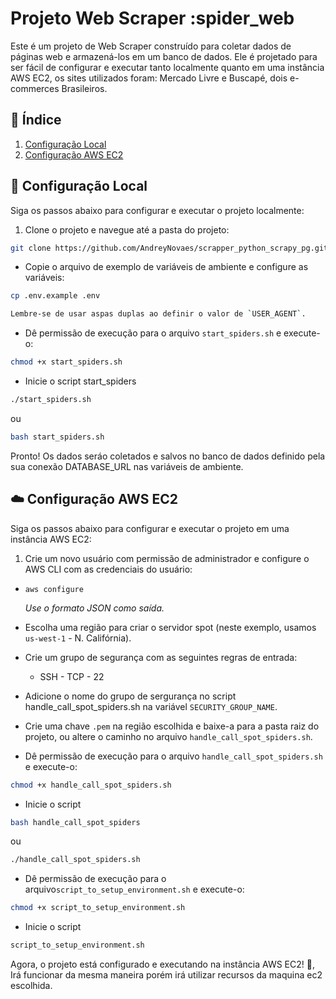 
# Projeto Web Scraper :spider_web

Este é um projeto de Web Scraper construído para coletar dados de páginas web e armazená-los em um banco de dados. Ele é projetado para ser fácil de configurar e executar tanto localmente quanto em uma instância AWS EC2, os sites utilizados foram: Mercado Livre e Buscapé, dois e-commerces Brasileiros.

## :bookmark_tabs: Índice

1. [Configuração Local](#local-setup)
2. [Configuração AWS EC2](#aws-ec2-setup)

## :wrench: Configuração Local <a id="local-setup"></a>

Siga os passos abaixo para configurar e executar o projeto localmente:

1. Clone o projeto e navegue até a pasta do projeto:

```bash
git clone https://github.com/AndreyNovaes/scrapper_python_scrapy_pg.git
```

- Copie o arquivo de exemplo de variáveis de ambiente e configure as variáveis:

```bash
cp .env.example .env
```

```bash
Lembre-se de usar aspas duplas ao definir o valor de `USER_AGENT`.
```

- Dê permissão de execução para o arquivo `start_spiders.sh` e execute-o:

```bash
chmod +x start_spiders.sh
```

- Inicie o script start_spiders

```bash
./start_spiders.sh
```

ou

```bash
bash start_spiders.sh
```

Pronto! Os dados seráo coletados e salvos no banco de dados definido pela sua conexão DATABASE_URL nas variáveis de ambiente.

## :cloud: Configuração AWS EC2 <a id="aws-ec2-setup"></a>

Siga os passos abaixo para configurar e executar o projeto em uma instância AWS EC2:

1. Crie um novo usuário com permissão de administrador e configure o AWS CLI com as credenciais do usuário:

- `aws configure`

    _Use o formato JSON como saída._

- Escolha uma região para criar o servidor spot (neste exemplo, usamos `us-west-1` - N. Califórnia).

- Crie um grupo de segurança com as seguintes regras de entrada:
  - SSH - TCP - 22

- Adicione o nome do grupo de sergurança no script handle_call_spot_spiders.sh na variável `SECURITY_GROUP_NAME`.

- Crie uma chave `.pem` na região escolhida e baixe-a para a pasta raiz do projeto, ou altere o caminho no arquivo `handle_call_spot_spiders.sh`.

- Dê permissão de execução para o arquivo `handle_call_spot_spiders.sh` e execute-o:

```bash
chmod +x handle_call_spot_spiders.sh
```

- Inicie o script

```bash
bash handle_call_spot_spiders
```

ou

```bash
./handle_call_spot_spiders.sh
```

- Dê permissão de execução para o arquivo`script_to_setup_environment.sh` e execute-o:

```bash
chmod +x script_to_setup_environment.sh
```

- Inicie o script

```bash
script_to_setup_environment.sh
```

Agora, o projeto está configurado e executando na instância AWS EC2! :rocket:, Irá funcionar da mesma maneira porém irá utilizar recursos da maquina ec2 escolhida.
